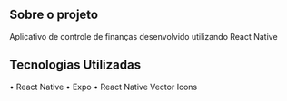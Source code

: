 ## Sobre o projeto
Aplicativo de controle de finanças desenvolvido utilizando React Native

## Tecnologias Utilizadas
• React Native
• Expo
• React Native Vector Icons